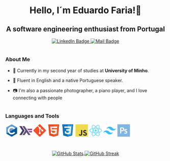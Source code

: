 <h1 align="center">Hello, I´m Eduardo Faria!🙌</h1>
<h2 align="center">A software engineering enthusiast from Portugal</h2>
<div align="center"> 
  <a href="https://www.linkedin.com/feed/" target="_blank">
    <img src="https://img.shields.io/badge/LinkedIn-0077B5?style=for-the-badge&logo=linkedin&logoColor=white" title="LinkedIn" alt="LinkedIn Badge"/>
  </a>
  <a href="mailto:eduardo21faria@gmail.com" target="_blank">
    <img src="https://img.shields.io/badge/Gmail-D14836?style=for-the-badge&logo=gmail&logoColor=white" title="Mail" alt="Mail Badge"/>
  </a>
</div>

#
<h3>About Me</h3>

- 👋 Currently in my second year of studies at <strong>University of Minho</strong>.
  
- 💬 Fluent in English and a native Portuguese speaker.

- 📷 I'm also a passionate photographer, a piano player, and I love connecting with people


#

<h3>Languages and Tools</h3>
<div display="flex">
  <img src="https://github.com/devicons/devicon/blob/master/icons/c/c-original.svg" target="_blank" title="C" alt="C" width="40" height="40"/>
  <img src="https://github.com/devicons/devicon/blob/master/icons/haskell/haskell-original.svg" target="_blank" title="Haskell" alt="Haskell" width="40" height="40"/>
  <img src="https://github.com/devicons/devicon/blob/master/icons/git/git-original.svg" target="_blank" title="Git" alt="Git" width="40" height="40"/>
  <img src="https://github.com/devicons/devicon/blob/master/icons/html5/html5-original.svg" target="_blank" title="Html5" alt="Html5" width="40" height="40"/>
  <img src="https://github.com/devicons/devicon/blob/master/icons/css3/css3-original.svg" target="_blank" title="Css3" alt="Css3" width="40" height="40"/>
  <img src="https://github.com/devicons/devicon/blob/master/icons/javascript/javascript-original.svg" target="_blank" title="JavaScript" alt="JavaScript" width="40" height="40"/>
  <img src="https://github.com/devicons/devicon/blob/master/icons/react/react-original.svg" target="_blank" title="React" alt="React" width="40" height="40"/>
  <img src="https://github.com/devicons/devicon/blob/master/icons/tailwindcss/tailwindcss-plain.svg" target="_blank" title="TailwindCss" alt="TailwindCss" width="40" height="40"/>
  <img src="https://github.com/devicons/devicon/blob/master/icons/photoshop/photoshop-plain.svg" target="_blank" title="Photoshop"   alt="Photoshop" width="40" height="40"/>  
</div>

#
<div align="center">
  <a href="https://github.com/anuraghazra/github-readme-stats">
    <img height=200 align="center" src="https://github-readme-stats.vercel.app/api/top-langs/?username=2101dudu&theme=shadow_green" alt="GitHub Stats"/>
  </a>
  <a href="https://git.io/streak-stats">
    <img height=200 align="center" src="https://streak-stats.demolab.com?user=2101dudu&theme=shadow-green&border_radius=4&date_format=j%20M%5B%20Y%5D" alt="GitHub Streak" />
  </a>
</div>
